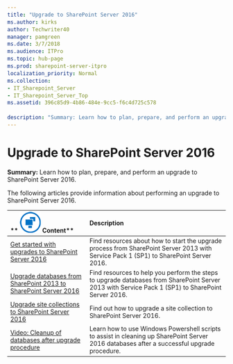 ```yaml
---
title: "Upgrade to SharePoint Server 2016"
ms.author: kirks
author: Techwriter40
manager: pamgreen
ms.date: 3/7/2018
ms.audience: ITPro
ms.topic: hub-page
ms.prod: sharepoint-server-itpro
localization_priority: Normal
ms.collection:
- IT_Sharepoint_Server
- IT_Sharepoint_Server_Top
ms.assetid: 396c85d9-4b86-484e-9cc5-f6c4d725c578

description: "Summary: Learn how to plan, prepare, and perform an upgrade to SharePoint Server 2016."
---
```


# Upgrade to SharePoint Server 2016

 **Summary:** Learn how to plan, prepare, and perform an upgrade to SharePoint Server 2016. 
  
The following articles provide information about performing an upgrade to SharePoint Server 2016.
  
|**        ![Building blocks](../media/mod_icon_buildingblock_M.png)          Content**|**Description**|
|:-----|:-----|
|[Get started with upgrades to SharePoint Server 2016](get-started-with-upgrade.md) <br/> |Find resources about how to start the upgrade process from SharePoint Server 2013 with Service Pack 1 (SP1) to SharePoint Server 2016.  <br/> |
|[Upgrade databases from SharePoint 2013 to SharePoint Server 2016](upgrade-databases.md) <br/> |Find resources to help you perform the steps to upgrade databases from SharePoint Server 2013 with Service Pack 1 (SP1) to SharePoint Server 2016.  <br/> |
|[Upgrade site collections to SharePoint Server 2016](upgrade-site-collections.md) <br/> |Find out how to upgrade a site collection to SharePoint Server 2016.  <br/> |
|[Video: Cleanup of databases after upgrade procedure](video-cleanup-of-databases-after-upgrade-procedure.md) <br/> |Learn how to use Windows Powershell scripts to assist in cleaning up SharePoint Server 2016 databases after a successful upgrade procedure.  <br/> |
   

